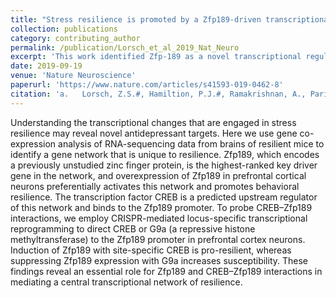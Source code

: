 ```yaml
---
title: "Stress resilience is promoted by a Zfp189-driven transcriptional network in prefrontal cortex"
collection: publications
category: contributing_author
permalink: /publication/Lorsch_et_al_2019_Nat_Neuro
excerpt: 'This work identified Zfp-189 as a novel transcriptional regulator that confers resiliency to depression in the mPFC.'
date: 2019-09-19
venue: 'Nature Neuroscience'
paperurl: 'https://www.nature.com/articles/s41593-019-0462-8'
citation: 'a.	Lorsch, Z.S.#, Hamiltion, P.J.#, Ramakrishnan, A., Parise, E.M., Salery, M., <b>Wright, W.J.</b>, Lepack, A., Mews, P., Issler, O., McKenzie, A., Zhou, X., Parise, L.F., Pirpinias, S.T., Torres, I.O., Kronman, H.G., Montgomery, S., Loh, Y-H.E., Labonte, B., Conkey, A., Symonds, A.E., Neve, R., Turecki, G., Maze, I., Dong, Y., Zhang, B., Shen, L., Bagot, R.C., & Nestler, E.J. (2019) . &quot;Stress resilience is promoted by a <i>Zfp189</i>-driven transcriptional network in prefrontal cortex.&quot; <b><i>Nature Neuroscience</i></b>. 22(9).'
---
```


Understanding the transcriptional changes that are engaged in stress resilience may reveal novel antidepressant targets. Here we use gene co-expression analysis of RNA-sequencing data from brains of resilient mice to identify a gene network that is unique to resilience. Zfp189, which encodes a previously unstudied zinc finger protein, is the highest-ranked key driver gene in the network, and overexpression of Zfp189 in prefrontal cortical neurons preferentially activates this network and promotes behavioral resilience. The transcription factor CREB is a predicted upstream regulator of this network and binds to the Zfp189 promoter. To probe CREB–Zfp189 interactions, we employ CRISPR-mediated locus-specific transcriptional reprogramming to direct CREB or G9a (a repressive histone methyltransferase) to the Zfp189 promoter in prefrontal cortex neurons. Induction of Zfp189 with site-specific CREB is pro-resilient, whereas suppressing Zfp189 expression with G9a increases susceptibility. These findings reveal an essential role for Zfp189 and CREB–Zfp189 interactions in mediating a central transcriptional network of resilience.
